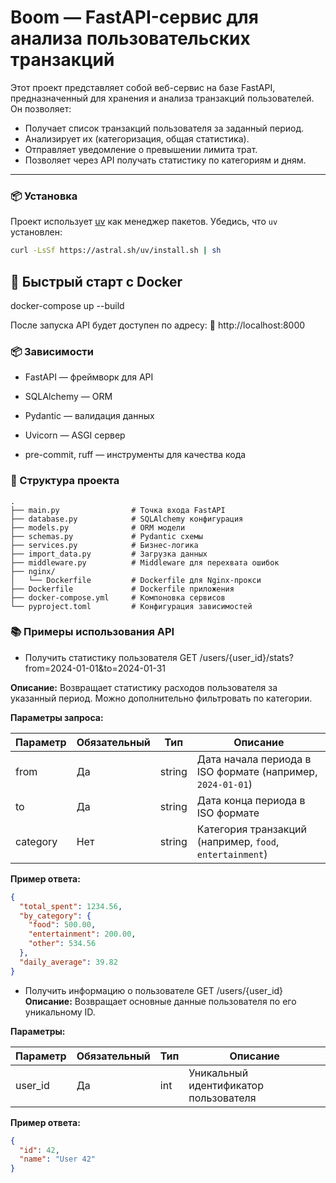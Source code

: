 # Boom — FastAPI-сервис для анализа пользовательских транзакций

Этот проект представляет собой веб-сервис на базе FastAPI, предназначенный для хранения и анализа транзакций пользователей. Он позволяет:

- Получает список транзакций пользователя за заданный период.
- Анализирует их (категоризация, общая статистика).
- Отправляет уведомление о превышении лимита трат.
- Позволяет через API получать статистику по категориям и дням.

---

### 📦 Установка

Проект использует [uv](https://github.com/astral-sh/uv) как менеджер пакетов. Убедись, что `uv` установлен:

```bash
curl -LsSf https://astral.sh/uv/install.sh | sh
```

## 🚀 Быстрый старт с Docker
docker-compose up --build

После запуска API будет доступен по адресу:
📍 http://localhost:8000

### 📦 Зависимости
- FastAPI — фреймворк для API

- SQLAlchemy — ORM

- Pydantic — валидация данных

- Uvicorn — ASGI сервер

- pre-commit, ruff — инструменты для качества кода

### 🧠 Структура проекта 
```
.
├── main.py                # Точка входа FastAPI
├── database.py            # SQLAlchemy конфигурация
├── models.py              # ORM модели
├── schemas.py             # Pydantic схемы
├── services.py            # Бизнес-логика
├── import_data.py         # Загрузка данных
├── middleware.py          # Middleware для перехвата ошибок
├── nginx/
│   └── Dockerfile         # Dockerfile для Nginx-прокси
├── Dockerfile             # Dockerfile приложения
├── docker-compose.yml     # Компоновка сервисов
└── pyproject.toml         # Конфигурация зависимостей
```

### 📚 Примеры использования API
- Получить статистику пользователя
GET /users/{user_id}/stats?from=2024-01-01&to=2024-01-31

**Описание:**
Возвращает статистику расходов пользователя за указанный период. Можно дополнительно фильтровать по категории.

**Параметры запроса:**

| Параметр | Обязательный | Тип    | Описание                                     |
|----------|--------------|--------|----------------------------------------------|
| from     | Да           | string | Дата начала периода в ISO формате (например, `2024-01-01`) |
| to       | Да           | string | Дата конца периода в ISO формате             |
| category | Нет          | string | Категория транзакций (например, `food`, `entertainment`) |

**Пример ответа:**

```json
{
  "total_spent": 1234.56,
  "by_category": {
    "food": 500.00,
    "entertainment": 200.00,
    "other": 534.56
  },
  "daily_average": 39.82
}
```
- Получить информацию о пользователе
GET /users/{user_id}
**Описание:**
Возвращает основные данные пользователя по его уникальному ID.

**Параметры:**

| Параметр | Обязательный | Тип  | Описание                  |
|----------|--------------|------|---------------------------|
| user_id  | Да           | int  | Уникальный идентификатор пользователя |

**Пример ответа:**

```json
{
  "id": 42,
  "name": "User 42"
}
